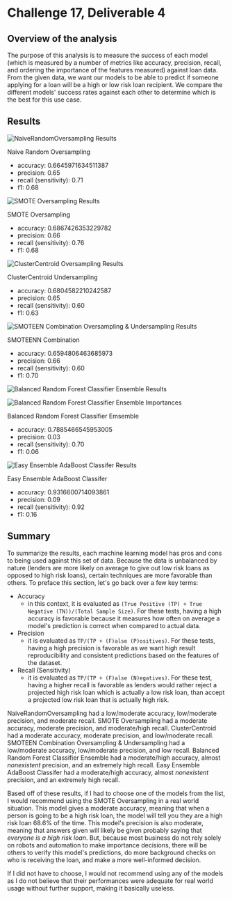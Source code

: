 # Challenge 17, Deliverable 4
## Overview of the analysis
The purpose of this analysis is to measure the success of each model (which is measured by a number of metrics like accuracy, precision, recall, and ordering the importance of the features measured) against loan data. From the given data, we want our models to be able to predict if someone applying for a loan will be a high or low risk loan recipient. We compare the different models' success rates against each other to determine which is the best for this use case.

## Results

![NaiveRandomOversampling Results](resources/images/nro_overview.png)

Naive Random Oversampling 
- accuracy: 0.6645971634511387
- precision: 0.65
- recall (sensitivity): 0.71
- f1: 0.68

![SMOTE Oversampling Results](resources/images/smote_overview.png)

SMOTE Oversampling
- accuracy: 0.6867426353229782
- precision: 0.66
- recall (sensitivity): 0.76
- f1: 0.68

![ClusterCentroid Oversampling Results](resources/images/cc_overview.png)

ClusterCentroid Undersampling
- accuracy: 0.6804582210242587
- precision: 0.65
- recall (sensitivity): 0.60
- f1: 0.63

![SMOTEEN Combination Oversampling & Undersampling Results](resources/images/smoteenn_overview.png)

SMOTEENN Combination
- accuracy: 0.6594806463685973
- precision: 0.66
- recall (sensitivity): 0.60
- f1: 0.70

![Balanced Random Forest Classifier Ensemble Results](resources/images/brfc_overview.png)

![Balanced Random Forest Classifier Ensemble Importances](resources/images/brfc_importances.png)

Balanced Random Forest Classifier Emsemble
- accuracy: 0.7885466545953005
- precision: 0.03
- recall (sensitivity): 0.70
- f1: 0.06

![Easy Ensemble AdaBoost Classifer Results](resources/images/eeabc_overview.png)

Easy Ensemble AdaBoost Classifer
- accuracy: 0.9316600714093861
- precision: 0.09
- recall (sensitivity): 0.92
- f1: 0.16

## Summary
To summarize the results, each machine learning model has pros and cons to being used against this set of data. Because the data is unbalanced by nature (lenders are more likely on average to give out low risk loans as opposed to high risk loans), certain techniques are more favorable than others. To preface this section, let's go back over a few key terms:

- Accuracy
    - in this context, it is evaluated as `(True Positive (TP) + True Negative (TN))/(Total Sample Size)`. For these tests, having a high accuracy is favorable because it measures how often on average a model's prediction is correct when compared to actual data.
- Precision
    -  it is evaluated as `TP/(TP + (F)alse (P)ositives)`. For these tests, having a high precision is favorable as we want high result reproducibility and consistent predictions based on the features of the dataset.
-  Recall (Sensitivity)
    -  it is evaluated as `TP/(TP + (F)alse (N)egatives)`. For these test, having a higher recall is favorable as lenders would rather reject a projected high risk loan which is actually a low risk loan, than accept a projected low risk loan that is actually high risk. 

NaiveRandomOversampling had a low/moderate accuracy, low/moderate precision, and moderate recall. SMOTE Oversampling had a moderate accuracy, moderate precision, and moderate/high recall. ClusterCentroid had a moderate accuracy, moderate precision, and low/moderate recall. SMOTEEN Combination Oversampling & Undersampling had a low/moderate accuracy, low/moderate precision, and low recall. Balanced Random Forest Classifier Ensemble had a moderate/high accuracy, almost _nonexistent_ precision, and an extremely high recall. Easy Ensemble AdaBoost Classifer had a moderate/high accuracy, almost _nonexistent_ precision, and an extremely high recall.

Based off of these results, if I had to choose one of the models from the list, I would recommend using the SMOTE Oversampling in a real world situation. This model gives a moderate accuracy, meaning that when a person is going to be a high risk loan, the model will tell you they are a high risk loan 68.6% of the time. This model's precision is also moderate, meaning that answers given will likely be given  probably saying that _everyone is a high risk loan_. But, because most business do not rely solely on robots and automation to make importance decisions, there will be others to verify this model's predictions, do more background checks on who is receiving the loan, and make a more well-informed decision. 

If I did not have to choose, I would not recommend using any of the models as I do not believe that their performances were adequate for real world usage without further support, making it basically useless.
